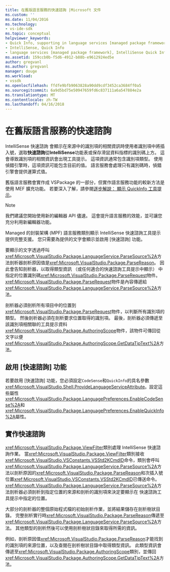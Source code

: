 ```yaml
---
title: 在舊版語言服務的快速諮詢 |Microsoft 文件
ms.custom: ''
ms.date: 11/04/2016
ms.technology:
- vs-ide-sdk
ms.topic: conceptual
helpviewer_keywords:
- Quick Info, supporting in language services [managed package framework]
- IntelliSense, Quick Info
- language services [managed package framework], IntelliSense Quick Info
ms.assetid: 159ccb0b-f5d6-4912-b88b-e9612924ed5e
author: gregvanl
ms.author: gregvanl
manager: douge
ms.workload:
- vssdk
ms.openlocfilehash: ffdfe9bfb9063828a90dd9cdf3452ca3684ff0a5
ms.sourcegitcommit: 6a9d5bd75e50947659fd6c837111a6a547884e2a
ms.translationtype: MT
ms.contentlocale: zh-TW
ms.lasthandoff: 04/16/2018
---
```

# <a name="quick-info-in-a-legacy-language-service"></a>在舊版語言服務的快速諮詢
IntelliSense 快速諮詢 會顯示在來源中的識別項的相關資訊時使用者識別項中將插入號，選取**快速諮詢**從**IntelliSense**功能表或保存滑鼠資料指標的識別碼上方。 這會導致識別項的相關資訊會出現工具提示。 這項資訊通常包含識別項類型。 使用偵錯引擎時，這項資訊可能包含目前的值。 語言服務會處理只有識別碼時，偵錯引擎會提供運算式值。  
  
 舊版語言服務會實作成 VSPackage 的一部分，但實作語言服務功能的較新方法是使用 MEF 擴充功能。 若要深入了解，請參閱[逐步解說： 顯示 QuickInfo 工具提示](../../extensibility/walkthrough-displaying-quickinfo-tooltips.md)。  
  
> [!NOTE]
>  我們建議您開始使用新的編輯器 API 儘速。 這會提升語言服務的效能，並可讓您充分利用新編輯器功能。  
  
 Managed 的封裝架構 (MPF) 語言服務類別顯示 IntelliSense 快速諮詢工具提示提供完整支援。 您只需要為提供的文字會顯示並啟用 [快速諮詢] 功能。  
  
 要顯示的文字透過呼叫<xref:Microsoft.VisualStudio.Package.LanguageService.ParseSource%2A>方法剖析器剖析原因值是<xref:Microsoft.VisualStudio.Package.ParseReason>。 因此會告知剖析器，以取得類型資訊 （或任何適合的快速諮詢工具提示中顯示） 中指定的位置識別碼<xref:Microsoft.VisualStudio.Package.ParseRequest>物件。 <xref:Microsoft.VisualStudio.Package.ParseRequest>物件是內容傳遞給<xref:Microsoft.VisualStudio.Package.LanguageService.ParseSource%2A>方法。  
  
 剖析器必須剖析所有項目中的位置到<xref:Microsoft.VisualStudio.Package.ParseRequest>物件，以判斷所有識別項的類型。 然後剖析器必須在剖析要求位置取得的識別項。 最後，剖析器必須傳遞至該識別項相關聯的工具提示資料<xref:Microsoft.VisualStudio.Package.AuthoringScope>物件，該物件可傳回從文字以便<xref:Microsoft.VisualStudio.Package.AuthoringScope.GetDataTipText%2A>方法。  
  
## <a name="enabling-the-quick-info-feature"></a>啟用 [快速諮詢] 功能  
 若要啟用 [快速諮詢] 功能，您必須設定`CodeSense`和`QuickInfo`的具名參數<xref:Microsoft.VisualStudio.Shell.ProvideLanguageServiceAttribute>。設定這些屬性<xref:Microsoft.VisualStudio.Package.LanguagePreferences.EnableCodeSense%2A>和<xref:Microsoft.VisualStudio.Package.LanguagePreferences.EnableQuickInfo%2A>屬性。  
  
## <a name="implementing-the-quick-info-feature"></a>實作快速諮詢  
 <xref:Microsoft.VisualStudio.Package.ViewFilter>類別處理 IntelliSense 快速諮詢作業。 當<xref:Microsoft.VisualStudio.Package.ViewFilter>類別接收<xref:Microsoft.VisualStudio.VSConstants.VSStd2KCmdID>命令，類別會呼叫<xref:Microsoft.VisualStudio.Package.LanguageService.ParseSource%2A>方法以剖析原因的<xref:Microsoft.VisualStudio.Package.ParseReason>和次插入號位置<xref:Microsoft.VisualStudio.VSConstants.VSStd2KCmdID>已傳送命令。 <xref:Microsoft.VisualStudio.Package.LanguageService.ParseSource%2A>方法剖析器必須剖析到指定位置的來源和剖析的識別項來決定要顯示在 快速諮詢工具提示中指定的位置。  
  
 大部分的剖析器的整個原始程式檔的初始剖析作業，並將結果儲存在剖析樹狀目錄。 完整剖析實行時<xref:Microsoft.VisualStudio.Package.ParseReason>傳遞至<xref:Microsoft.VisualStudio.Package.LanguageService.ParseSource%2A>方法。 其他類型的剖析然後可以使用剖析樹狀目錄來取得所需的資訊。  
  
 例如，剖析原因值<xref:Microsoft.VisualStudio.Package.ParseReason>才能找到的識別項的來源位置，以及查閱在剖析樹狀目錄中取得類型資訊。 此類型資訊會傳遞至<xref:Microsoft.VisualStudio.Package.AuthoringScope>類別，並傳回<xref:Microsoft.VisualStudio.Package.AuthoringScope.GetDataTipText%2A>方法。